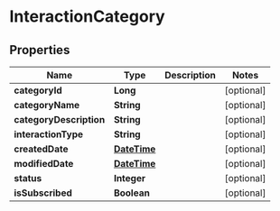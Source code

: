 
# InteractionCategory

## Properties
Name | Type | Description | Notes
------------ | ------------- | ------------- | -------------
**categoryId** | **Long** |  |  [optional]
**categoryName** | **String** |  |  [optional]
**categoryDescription** | **String** |  |  [optional]
**interactionType** | **String** |  |  [optional]
**createdDate** | [**DateTime**](DateTime.md) |  |  [optional]
**modifiedDate** | [**DateTime**](DateTime.md) |  |  [optional]
**status** | **Integer** |  |  [optional]
**isSubscribed** | **Boolean** |  |  [optional]



